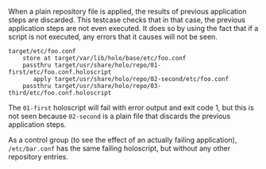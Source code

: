 When a plain repository file is applied, the results of previous application
steps are discarded. This testcase checks that in that case, the previous
application steps are not even executed. It does so by using the fact that if a
script is not executed, any errors that it causes will not be seen.

    target/etc/foo.conf
        store at target/var/lib/holo/base/etc/foo.conf
        passthru target/usr/share/holo/repo/01-first/etc/foo.conf.holoscript
           apply target/usr/share/holo/repo/02-second/etc/foo.conf
        passthru target/usr/share/holo/repo/03-third/etc/foo.conf.holoscript

The `01-first` holoscript will fail with error output and exit code 1, but this
is not seen because `02-second` is a plain file that discards the previous
application steps.

As a control group (to see the effect of an actually failing application),
`/etc/bar.conf` has the same failing holoscript, but without any other
repository entries.

